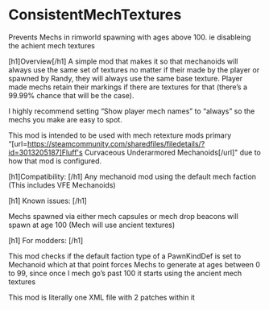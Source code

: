 # ConsistentMechTextures
Prevents Mechs in rimworld spawning with ages above 100. ie disableing the achient mech textures

[h1]Overview[/h1]
A simple mod that makes it so that mechanoids will always use the same set of textures no matter if their made by the player or spawned by Randy, they will always use the same base texture. 
Player made mechs retain their markings if there are textures for that (there’s a 99.99% chance that will be the case). 

I highly recommend setting “Show player mech names” to “always” so the mechs you make are easy to spot.

This mod is intended to be used with mech retexture mods primary “[url=https://steamcommunity.com/sharedfiles/filedetails/?id=3013205187]Fluff's Curvaceous Underarmored Mechanoids[/url]" due to how that mod is configured.

[h1]Compatibility: [/h1]
Any mechanoid mod using the default mech faction (This includes VFE Mechanoids)


[h1] Known issues: [/h1]

Mechs spawned via either mech capsules or mech drop beacons will spawn at age 100 (Mech will use ancient textures)



[h1] For modders: [/h1]

This mod checks if the default faction type of a PawnKindDef is set to Mechanoid which at that point forces Mechs to generate at ages between 0 to 99, since once I mech go’s past 100 it starts using the ancient mech textures

This mod is literally one XML file with 2 patches within it
